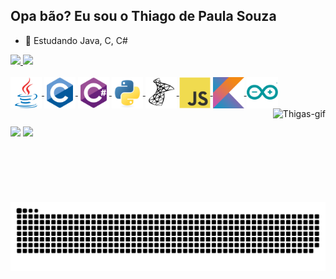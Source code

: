 ## Opa bão? Eu sou o Thiago de Paula Souza

- 🌱 Estudando Java, C, C#

<div>
  <a href="https://github.com/ThiagodePaulaSouza">
  <img height="180em" src="https://github-readme-stats.vercel.app/api?username=ThiagodePaulaSouza&show_icons=true&theme=tokyonight&include_all_commits=true&count_private=true"/>
  <img height="180em" src="https://github-readme-stats.vercel.app/api/top-langs/?username=ThiagodePaulaSouza&layout=compact&langs_count=16&theme=tokyonight"/>
</div>

<div style="display: inline_block"><br>
  <img align="center" alt="Thigas-Java" height="50" wifth="40" src="https://raw.githubusercontent.com/devicons/devicon/master/icons/java/java-original.svg">
  <img align="center" alt="Thigas-c" height="50" wifth="40" src="https://raw.githubusercontent.com/devicons/devicon/master/icons/c/c-original.svg">
  <img align="center" alt="Thigas-csharp" height="50" wifth="40" src="https://raw.githubusercontent.com/devicons/devicon/master/icons/csharp/csharp-original.svg">
  <img align="center" alt="Thigas-python" height="50" wifth="40" src="https://raw.githubusercontent.com/devicons/devicon/master/icons/python/python-original.svg">
  <img align="center" alt="Thigas-sqlserver" height="50" wifth="40" src="https://raw.githubusercontent.com/devicons/devicon/master/icons/microsoftsqlserver/microsoftsqlserver-plain.svg">
  <img align="center" alt="Thigas-js" height="50" wifth="40" src="https://raw.githubusercontent.com/devicons/devicon/master/icons/javascript/javascript-original.svg">
  <img align="center" alt="Thigas-kotlin" height="50" wifth="40" src="https://raw.githubusercontent.com/devicons/devicon/master/icons/kotlin/kotlin-original.svg">
  <img align="center" alt="Thigas-arduino" height="50" wifth="40" src="https://raw.githubusercontent.com/devicons/devicon/master/icons/arduino/arduino-original.svg">
  <img align="right" alt="Thigas-gif"  height="150" wifth="150" src="https://c.tenor.com/GCpJBUm3YBQAAAAC/umm-confused.giff">
</div>
  
##
  
<div>
  <a href="https://www.linkedin.com/in/thiago-souza-225771200/" target"_black"><img src="https://img.shields.io/badge/LinkedIn-0077B5?style=for-the-badge&logo=linkedin&logoColor=white"></a>
  <a href="mailto:thiagodepaulasouza@gmail.com" target""><img src="https://img.shields.io/badge/Gmail-D14836?style=for-the-badge&logo=gmail&logoColor=white"></a>
</div>
  
  
![Snake animation](https://github.com/ThiagodePaulaSouza/ThiagodePaulaSouza/blob/output/github-contribution-grid-snake.svg)
  
  
  
  
  
  
  
  
